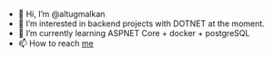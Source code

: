 - 👋 Hi, I’m @altugmalkan
- 👀 I’m interested in backend projects with DOTNET at the moment.
- 🌱 I’m currently learning ASPNET Core + docker + postgreSQL 
- 📫 How to reach [me](https://www.linkedin.com/in/altu%C4%9F-malkan-80b8a4284/)

<!---
altugmalkan/altugmalkan is a ✨ special ✨ repository because its `README.md` (this file) appears on your GitHub profile.
You can click the Preview link to take a look at your changes.
--->
